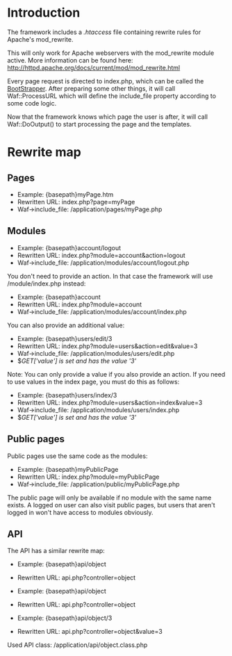 # Introduction #

The framework includes a _.htaccess_ file containing rewrite rules for Apache's mod\_rewrite.

This will only work for Apache webservers with the mod\_rewrite module active. More information can be found here: http://httpd.apache.org/docs/current/mod/mod_rewrite.html

Every page request is directed to index.php, which can be called the [BootStrapper](BootStrapper.md). After preparing some other things, it will call Waf::ProcessURL which will define the include\_file property according to some code logic.

Now that the framework knows which page the user is after, it will call Waf::DoOutput() to start processing the page and the templates.

# Rewrite map #

## Pages ##
  * Example: {basepath}myPage.htm
  * Rewritten URL: index.php?page=myPage
  * Waf->include\_file: /application/pages/myPage.php

## Modules ##
  * Example: {basepath}account/logout
  * Rewritten URL: index.php?module=account&action=logout
  * Waf->include\_file: /application/modules/account/logout.php

You don't need to provide an action. In that case the framework will use /module/index.php instead:

  * Example: {basepath}account
  * Rewritten URL: index.php?module=account
  * Waf->include\_file: /application/modules/account/index.php

You can also provide an additional value:
  * Example: {basepath}users/edit/3
  * Rewritten URL: index.php?module=users&action=edit&value=3
  * Waf->include\_file: /application/modules/users/edit.php
  * $_GET['value'] is set and has the value '3'_

Note: You can only provide a value if you also provide an action. If you need to use values in the index page, you must do this as follows:
  * Example: {basepath}users/index/3
  * Rewritten URL: index.php?module=users&action=index&value=3
  * Waf->include\_file: /application/modules/users/index.php
  * $_GET['value'] is set and has the value '3'_

## Public pages ##
Public pages use the same code as the modules:
  * Example: {basepath}myPublicPage
  * Rewritten URL: index.php?module=myPublicPage
  * Waf->include\_file: /application/public/myPublicPage.php

The public page will only be available if no module with the same name exists. A logged on user can also visit public pages, but users that aren't logged in won't have access to modules obviously.

## API ##
The API has a similar rewrite map:

  * Example: {basepath}api/object
  * Rewritten URL: api.php?controller=object

  * Example: {basepath}api/object
  * Rewritten URL: api.php?controller=object

  * Example: {basepath}api/object/3
  * Rewritten URL: api.php?controller=object&value=3

Used API class: /application/api/object.class.php